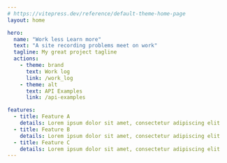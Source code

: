 ```yaml
---
# https://vitepress.dev/reference/default-theme-home-page
layout: home

hero:
  name: "Work less Learn more"
  text: "A site recording problems meet on work"
  tagline: My great project tagline
  actions:
    - theme: brand
      text: Work log
      link: /work_log
    - theme: alt
      text: API Examples
      link: /api-examples

features:
  - title: Feature A
    details: Lorem ipsum dolor sit amet, consectetur adipiscing elit
  - title: Feature B
    details: Lorem ipsum dolor sit amet, consectetur adipiscing elit
  - title: Feature C
    details: Lorem ipsum dolor sit amet, consectetur adipiscing elit
---
```


